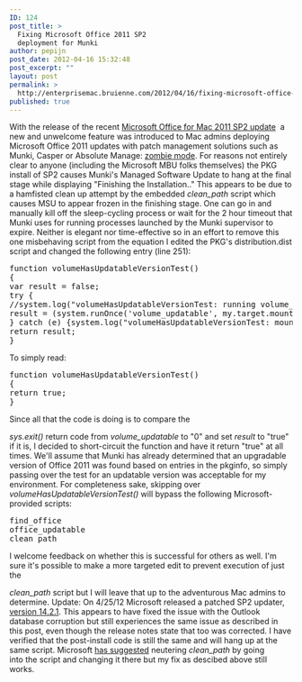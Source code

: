 ```yaml
---
ID: 124
post_title: >
  Fixing Microsoft Office 2011 SP2
  deployment for Munki
author: pepijn
post_date: 2012-04-16 15:32:48
post_excerpt: ""
layout: post
permalink: >
  http://enterprisemac.bruienne.com/2012/04/16/fixing-microsoft-office-2011-sp2-deployment-for-munki/
published: true
---
```

With the release of the recent <a href="http://www.microsoft.com/download/en/details.aspx?id=29419" target="_blank">Microsoft Office for Mac 2011 SP2 update</a>  a new and unwelcome feature was introduced to Mac admins deploying Microsoft Office 2011 updates with patch management solutions such as Munki, Casper or Absolute Manage: <a href="https://groups.google.com/d/msg/munki-dev/MbNCxvf-NfQ/rvkMfbyonxsJ" target="_blank">zombie mode</a>. For reasons not entirely clear to anyone (including the Microsoft MBU folks themselves) the PKG install of SP2 causes Munki's Managed Software Update to hang at the final stage while displaying "Finishing the Installation.." This appears to be due to a hamfisted clean up attempt by the embedded *clean_path* script which causes MSU to appear frozen in the finishing stage. One can go in and manually kill off the sleep-cycling process or wait for the 2 hour timeout that Munki uses for running processes launched by the Munki supervisor to expire. Neither is elegant nor time-effective so in an effort to remove this one misbehaving script from the equation I edited the PKG's distribution.dist script and changed the following entry (line 251): 
<pre>function volumeHasUpdatableVersionTest()
{
var result = false;
try {
//system.log("volumeHasUpdatableVersionTest: running volume_updatable " + my.target.mountpoint + " " + GetTempDirectory());
result = (system.runOnce('volume_updatable', my.target.mountpoint, GetTempDirectory()) == 0);
} catch (e) {system.log("volumeHasUpdatableVersionTest: mount: "+my.target.mountpoint+" exception: "+e);}
return result;
}</pre> To simply read: 

<pre>function volumeHasUpdatableVersionTest()
{
return true;
}</pre> Since all that the code is doing is to compare the 

*sys.exit()* return code from *volume_updatable* to "0" and set *result* to "true" if it is, I decided to short-circuit the function and have it return "true" at all times. We'll assume that Munki has already determined that an upgradable version of Office 2011 was found based on entries in the pkginfo, so simply passing over the test for an updatable version was acceptable for my environment. For completeness sake, skipping over *volumeHasUpdatableVersionTest()* will bypass the following Microsoft-provided scripts: 
<pre>find_office
office_updatable
clean_path</pre> I welcome feedback on whether this is successful for others as well. I'm sure it's possible to make a more targeted edit to prevent execution of just the 

*clean_path* script but I will leave that up to the adventurous Mac admins to determine. Update: On 4/25/12 Microsoft released a patched SP2 updater, <a href="http://support.microsoft.com/kb/2705358" target="_blank">version 14.2.1</a>. This appears to have fixed the issue with the Outlook database corruption but still experiences the same issue as described in this post, even though the release notes state that too was corrected. I have verified that the post-install code is still the same and will hang up at the same script. Microsoft <a href="https://groups.google.com/d/msg/munki-dev/MbNCxvf-NfQ/R6mjenr3f5YJ" target="_blank">has suggested</a> neutering *clean_path* by going into the script and changing it there but my fix as descibed above still works.